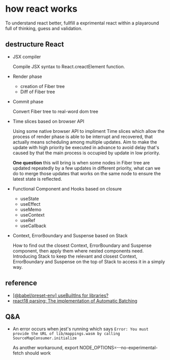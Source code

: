 # how react works

To understand react better, fullfill a exprimental react within a playaround full of thinking, guess and validation.

## destructure React

- JSX compiler

  Compile JSX syntax to React.creactElement function.

- Render phase

  - creation of Fiber tree
  - Diff of Fiber tree

- Commit phase

  Convert Fiber tree to real-word dom tree

- Time slices based on browser API

  Using some native browser API to impliment Time slices which allow the process of render phase is able to be interrupt and recovered, that actually means scheduling among multiple updates. Aim to make the update with high priority be executed in advance to avoid delay that's caused by that the main process is occupied by update in low priority.

  **One question** this will bring is when some nodes in Fiber tree are updated repeatedly by a few updates in different priority, what can we do to merge those updates that works on the same node to ensure the latest state is reflected.

- Functional Component and Hooks based on closure

  - useState
  - useEffect
  - useMemo
  - useContext
  - useRef
  - useCallback

- Context, ErrorBoundary and Suspense based on Stack

  How to find out the closest Context, ErrorBoundary and Suspense component, then apply them where nested components need. Introducing Stack to keep the relevant and closest Context, ErrorBoundary and Suspense on the top of Stack to access it in a simply way.

## reference

- [[@babel/preset-env] useBuiltIns for libraries?](https://github.com/babel/babel/issues/7267)
- [react18 parsing: The implementation of Automatic Batching](https://juejin.cn/post/7196313603426910269)

## Q&A

- An error occurs when jest's running which says `Error: You must provide the URL of lib/mappings.wasm by calling SourceMapConsumer.initialize`

  As another workaround, export NODE_OPTIONS=--no-experimental-fetch should work

